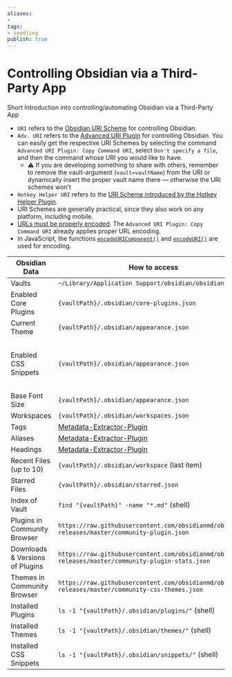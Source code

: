 ```yaml
---
aliases: 
- 
tags:
- seedling
publish: true
---
```


# Controlling Obsidian via a Third-Party App
Short Introduction into controlling/automating Obsidian via a Third-Party App

- `URI` refers to the [Obsidian URI Scheme](https://help.obsidian.md/Advanced+topics/Using+obsidian+URI#Using+Obsidian+URIs) for controlling Obsidian.
- `Adv. URI` refers to the [Advanced URI Plugin](https://github.com/Vinzent03/obsidian-advanced-uri) for controlling Obsidian. You can easily get the respective URI Schemes by selecting the command `Advanced URI Plugin: Copy Command URI`, select `Don't specify a file`, and then the command whose URI you would like to have. 
	- ⚠️ If you are developing something to share with others, remember to remove the vault-argument (`vault=vaultName`) from the URI or dynamically insert the proper vault name there — otherwise the URI schemes won't 
- `Hotkey Helper URI` refers to the [URI Scheme introduced by the Hotkey Helper Plugin](https://github.com/pjeby/hotkey-helper#plugin-urls).
- URI Schemes are generally practical, since they also work on any platform, including mobile.
- [URLs must be properly encoded](https://www.w3schools.com/tags/ref_urlencode.ASP). The `Advanced URI Plugin: Copy Command URI` already applies proper URL encoding.
- In JavaScript, the functions [`encodeURIComponent()`](https://developer.mozilla.org/en-US/docs/Web/JavaScript/Reference/Global_Objects/encodeURIComponent) and [`encodeURI()`](https://developer.mozilla.org/en-US/docs/Web/JavaScript/Reference/Global_Objects/encodeURI) are used for encoding.

| Obsidian Data                   | How to access                                                                                       | How to control                                                                                                                                                                              |
| ------------------------------- | --------------------------------------------------------------------------------------------------- | ------------------------------------------------------------------------------------------------------------------------------------------------------------------------------------------- |
| Vaults                          | `~/Library/Application Support/obsidian/obsidian.json`                                              |                                                                                                                                                                                             |
| Enabled Core Plugins            | `{vaultPath}/.obsidian/core-plugins.json`                                                           |                                                                                                                                                                                             |
| Current Theme                   | `{vaultPath}/.obsidian/appearance.json`                                                             | Theme Switcher Command (via Adv. URI)                                                                                                                                                       |
| Enabled CSS Snippets            | `{vaultPath}/.obsidian/appearance.json`                                                             | Renaming a snippet located in `"{vaultPath}/.obsidian/snippets/"` basically works as a OFF-Switch, since CSS is live-reloaded by Obsidian. (renaming the file back, would be the on-switch) |
| Base Font Size                  | `{vaultPath}/.obsidian/appearance.json`                                                             |                                                                                                                                                                                             |
| Workspaces                      | `{vaultPath}/.obsidian/workspaces.json`                                                             | Open Workspace (Adv. URI)                                                                                                                                                                   |
| Tags                            | [Metadata-Extractor-Plugin](https://github.com/kometenstaub/metadata-extractor)                     | Open / Search (URI)                                                                                                                                                                         |
| Aliases                         | [Metadata-Extractor-Plugin](https://github.com/kometenstaub/metadata-extractor)                     | Open (URI)                                                                                                                                                                                  |
| Headings                        | [Metadata-Extractor-Plugin](https://github.com/kometenstaub/metadata-extractor)                     | Open Heading (Adv. URI)                                                                                                                                                                     |
| Recent Files (up to 10)         | `{vaultPath}/.obsidian/workspace` (last item)                                                       | Open (URI)                                                                                                                                                                                  |
| Starred Files                   | `{vaultPath}/.obsidian/starred.json`                                                                | Open (URI)                                                                                                                                                                                  |
| Index of Vault                  | `find "{vaultPath}" -name "*.md"` (shell)                                                           | Open (URI)                                                                                                                                                                                  |
| Plugins in Community Browser    | `https://raw.githubusercontent.com/obsidianmd/obsidian-releases/master/community-plugin.json`       | Hotkey Helper URI                                                                                                                                                                           |
| Downloads & Versions of Plugins | `https://raw.githubusercontent.com/obsidianmd/obsidian-releases/master/community-plugin-stats.json` | Hotkey Helper URI                                                                                                                                                                           |
| Themes in Community Browser     | `https://raw.githubusercontent.com/obsidianmd/obsidian-releases/master/community-css-themes.json`   |                                                                                                                                                                                             |
| Installed Plugins               | `ls -1 "{vaultPath}/.obsidian/plugins/"` (shell)                                                    | Hotkey Helper URI                                                                                                                                                                           |
| Installed Themes                | `ls -1 "{vaultPath}/.obsidian/themes/"` (shell)                                                     |                                                                                                                                                                                             |
| Installed CSS Snippets          | `ls -1 "{vaultPath}/.obsidian/snippets/"` (shell)                                                   |                                                                                                                                                                                             |
